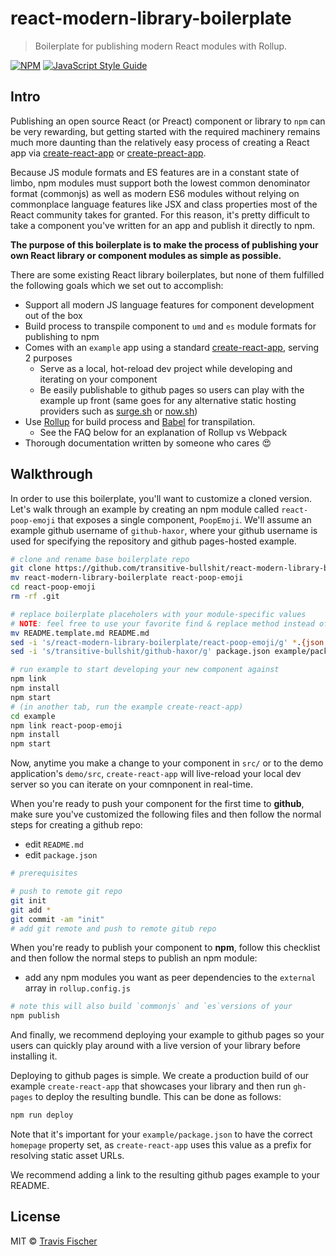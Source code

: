 # react-modern-library-boilerplate

> Boilerplate for publishing modern React modules with Rollup.

[![NPM](https://img.shields.io/npm/v/react-modern-library-boilerplate.svg)](https://www.npmjs.com/package/react-modern-library-boilerplate) [![JavaScript Style Guide](https://img.shields.io/badge/code_style-standard-brightgreen.svg)](https://standardjs.com)

## Intro

Publishing an open source React (or Preact) component or library to `npm` can be very rewarding, but getting started with the required machinery remains much more daunting than the relatively easy process of creating a React app via [create-react-app](https://github.com/facebookincubator/create-react-app) or [create-preact-app](https://github.com/just-boris/create-preact-app).

Because JS module formats and ES features are in a constant state of limbo, npm modules must support both the lowest common denominator format (commonjs) as well as modern ES6 modules without relying on commonplace language features like JSX and class properties most of the React community takes for granted. For this reason, it's pretty difficult to take a component you've written for an app and publish it directly to npm.

**The purpose of this boilerplate is to make the process of publishing your own React library or component modules as simple as possible.**

There are some existing React library boilerplates, but none of them fulfilled the following goals which we set out to accomplish:

- Support all modern JS language features for component development out of the box
- Build process to transpile component to `umd` and `es` module formats for publishing to npm
- Comes with an `example` app using a standard [create-react-app](https://github.com/facebookincubator/create-react-app), serving 2 purposes
  - Serve as a local, hot-reload dev project while developing and iterating on your component
  - Be easily publishable to github pages so users can play with the example up front (same goes for any alternative static hosting providers such as [surge.sh](http://surge.sh/) or [now.sh](https://zeit.co/now))
- Use [Rollup](https://rollupjs.org/) for build process and [Babel](https://babeljs.io/) for transpilation.
  - See the FAQ below for an explanation of Rollup vs Webpack
- Thorough documentation written by someone who cares :heart_eyes:

## Walkthrough

In order to use this boilerplate, you'll want to customize a cloned version. Let's walk through an example by creating an npm module called `react-poop-emoji` that exposes a single component, `PoopEmoji`. We'll assume an example github username of `github-haxor`, where your github username is used for specifying the repository and github pages-hosted example.

```bash
# clone and rename base boilerplate repo
git clone https://github.com/transitive-bullshit/react-modern-library-boilerplate.git
mv react-modern-library-boilerplate react-poop-emoji
cd react-poop-emoji
rm -rf .git

# replace boilerplate placeholers with your module-specific values
# NOTE: feel free to use your favorite find & replace method instead of sed
mv README.template.md README.md
sed -i 's/react-modern-library-boilerplate/react-poop-emoji/g' *.{json,md} src/*.js example/*.json example/src/*.js example/public/*.{html,json}
sed -i 's/transitive-bullshit/github-haxor/g' package.json example/package.json

# run example to start developing your new component against
npm link
npm install
npm start
# (in another tab, run the example create-react-app)
cd example
npm link react-poop-emoji
npm install
npm start
```

Now, anytime you make a change to your component in `src/` or to the demo application's `demo/src`, `create-react-app` will live-reload your local dev server so you can iterate on your comnponent in real-time.

When you're ready to push your component for the first time to **github**, make sure you've customized the following files and then follow the normal steps for creating a github repo:

- edit `README.md`
- edit `package.json`

```bash
# prerequisites

# push to remote git repo
git init
git add *
git commit -am "init"
# add git remote and push to remote gitub repo
```

When you're ready to publish your component to **npm**, follow this checklist and then follow the normal steps to publish an npm module:

- add any npm modules you want as peer dependencies to the `external` array in `rollup.config.js`

```bash
# note this will also build `commonjs` and `es`versions of your 
npm publish
```

And finally, we recommend deploying your example to github pages so your users can quickly play around with a live version of your library before installing it.

Deploying to github pages is simple. We create a production build of our example `create-react-app` that showcases your library and then run `gh-pages` to deploy the resulting bundle. This can be done as follows:

```bash
npm run deploy
```

Note that it's important for your `example/package.json` to have the correct `homepage` property set, as `create-react-app` uses this value as a prefix for resolving static asset URLs.

We recommend adding a link to the resulting github pages example to your README.

## License

MIT © [Travis Fischer](https://github.com/transitive-bullshit)
